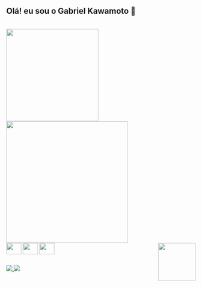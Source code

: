 ## Olá! eu sou o Gabriel Kawamoto 🙂

<br>
<a href="https://github.com/gabrielkawamoto/github-readme-stats">
  <img width="245" src="https://github-readme-stats.vercel.app/api/top-langs/?username=gabrielkawamoto&theme=dark&hide=php&layout=compact)](https://github.com/gabrielkawamoto/github-readme-stats" />
</a> 
<a href="https://github.com/gabrielkawamoto/convoychat">
  <img width="323" src="https://github-readme-stats.vercel.app/api?username=gabrielkawamoto&show_icons=true&theme=dark" />
</a>

<div> 
<img align="center" width="40" height="30" src="https://cdn.jsdelivr.net/gh/devicons/devicon/icons/html5/html5-original.svg" />
<img align="center" width="40" height="30" src="https://cdn.jsdelivr.net/gh/devicons/devicon/icons/css3/css3-original.svg" />
<img align="center" width="40" height="30" src="https://cdn.jsdelivr.net/gh/devicons/devicon/icons/javascript/javascript-original.svg" />
<img align="right" width="100" height="100" src="https://cdn.discordapp.com/attachments/1086046744472719370/1086047388097056858/ee54ee1932015da02cb4f2d640de04f52.png">
</div>

## 

<div>
<a href="https://www.linkedin.com/in/gabriel-kawamoto/"target="_blank"><img src="https://img.shields.io/badge/LinkedIn-0077B5?style=for-the-badge&logo=linkedin&logoColor=white">
<a href="https://www.instagram.com/kwzkky/"target="_blank"><img src="https://img.shields.io/badge/Instagram-E4405F?style=for-the-badge&logo=instagram&logoColor=white">
</div>
